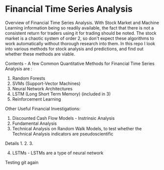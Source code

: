 # Financial Time Series Analysis
Overview of Financial Time Series Analysis. With Stock Market and Machine Learning information being so readily available, 
the fact that there is not a consistent return for traders using it for trading should be noted. The stock market is a chaotic
system of order 2, so don't expect these algorithms to work automatically without thorough research into them.
In this repo I look into various methods for stock analysis and predictions, and find out whether these methods are viable.

Contents - A few Common Quantitative Methods for Financial Time Series Analysis are :
1. Random Forests
2. SVMs (Support-Vector Machines)
3. Neural Network Architectures
4. LSTM (Long Short Term Memory) (included in 3)
5. Reinforcement Learning

Other Useful Financial Investigations:
1. Discounted Cash Flow Models - Instrinsic Analysis
2. Fundamental Analysis
3. Technical Analysis on Random Walk Models, to test whether the Technical Analysis indicators are pseudoscientific


Details
1.
2.
3.

4. LSTMs - LSTMs are a type of neural network

Testing git again